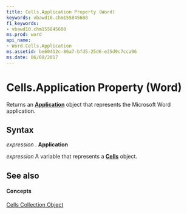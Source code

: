```yaml
---
title: Cells.Application Property (Word)
keywords: vbawd10.chm155845608
f1_keywords:
- vbawd10.chm155845608
ms.prod: word
api_name:
- Word.Cells.Application
ms.assetid: be60412c-86a7-bfd5-25d6-e35d9c7cca96
ms.date: 06/08/2017
---
```



# Cells.Application Property (Word)

Returns an  **[Application](application-object-word.md)** object that represents the Microsoft Word application.


## Syntax

 _expression_ . **Application**

 _expression_ A variable that represents a **[Cells](cells-object-word.md)** object.


## See also


#### Concepts


[Cells Collection Object](cells-object-word.md)

